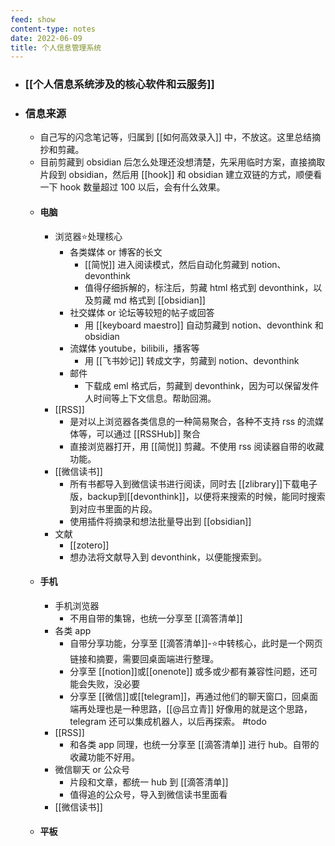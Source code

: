 ```yaml
---
feed: show
content-type: notes
date: 2022-06-09
title: 个人信息管理系统
---
```

- ### [[个人信息系统涉及的核心软件和云服务]]
- ### 信息来源
	- 自己写的闪念笔记等，归属到 [[如何高效录入]] 中，不放这。这里总结摘抄和剪藏。
	- 目前剪藏到 obsidian 后怎么处理还没想清楚，先采用临时方案，直接摘取片段到 obsidian，然后用 [[hook]] 和 obsidian 建立双链的方式，顺便看一下 hook 数量超过 100 以后，会有什么效果。
	- #### 电脑
		- 浏览器⭐️处理核心
			- 各类媒体 or 博客的长文
				- [[简悦]] 进入阅读模式，然后自动化剪藏到 notion、devonthink
				- 值得仔细拆解的，标注后，剪藏 html 格式到 devonthink，以及剪藏 md 格式到 [[obsidian]]
			- 社交媒体 or 论坛等较短的帖子或回答
				- 用 [[keyboard maestro]] 自动剪藏到 notion、devonthink 和 obsidian
			- 流媒体 youtube，bilibili，播客等
				- 用 [[飞书妙记]] 转成文字，剪藏到 notion、devonthink
			- 邮件
				- 下载成 eml 格式后，剪藏到 devonthink，因为可以保留发件人时间等上下文信息。帮助回溯。
		- [[RSS]]
			- 是对以上浏览器各类信息的一种简易聚合，各种不支持 rss 的流媒体等，可以通过 [[RSSHub]] 聚合
			- 直接浏览器打开，用 [[简悦]] 剪藏。不使用 rss 阅读器自带的收藏功能。
		- [[微信读书]]
			- 所有书都导入到微信读书进行阅读，同时去 [[zlibrary]]下载电子版，backup到[[devonthink]]，以便将来搜索的时候，能同时搜索到对应书里面的片段。
			- 使用插件将摘录和想法批量导出到 [[obsidian]]
		- 文献
			- [[zotero]]
			- 想办法将文献导入到 devonthink，以便能搜索到。
	- #### 手机
		- 手机浏览器
			- 不用自带的集锦，也统一分享至 [[滴答清单]]
		- 各类 app
			- 自带分享功能，分享至 [[滴答清单]]-⭐️中转核心，此时是一个网页链接和摘要，需要回桌面端进行整理。
			- 分享至 [[notion]]或[[onenote]] 或多或少都有兼容性问题，还可能会失败，没必要
			- 分享至 [[微信]]或[[telegram]]，再通过他们的聊天窗口，回桌面端再处理也是一种思路，[[@吕立青]] 好像用的就是这个思路，telegram 还可以集成机器人，以后再探索。 #todo
		- [[RSS]]
			- 和各类 app 同理，也统一分享至 [[滴答清单]] 进行 hub。自带的收藏功能不好用。
		- 微信聊天 or 公众号
			- 片段和文章，都统一 hub 到 [[滴答清单]]
			- 值得追的公众号，导入到微信读书里面看
		- [[微信读书]]
	- #### 平板
